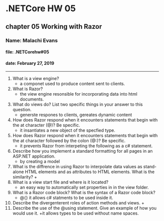 # .NETCore HW 05

## chapter 05 Working with Razor

### Name: Malachi Evans

#### file: .NETCorehw#05

#### date: February 27, 2019

------------------------------
1. What is a view engine?
    + a componet used to produce content sent to clients.
2. What is Razor?
    + the view engine resonsible for incorporating data into html documents.
3. What do views do? List two specific things in your answer to this question.
    + generste respones to clients, gereates  dynamic content
4. How does Razor respond when it encounters statements that begin with the at character (@)? Be
specific.
    + it insantiates a new object of the specfied type.
5. How does Razor respond when it encounters statements that begin with the at character followed by
the colon (@:)? Be specific.
    + it prevents Razor from interpeting the following as a c# statement.
6. Describe how you implement a standard formatting for all pages in an ASP.NET application.
    + by creating a model
7. What is the diffrence in using Razor to interpolate data values as stand-alone HTML elements and
as attributes to HTML elements. What is the similarity?
    + 
8. What is a view start file and where is it located?
    + an easy way to automatically set properties in in the view folder.
9. What is a Razor code block? What is the syntax of a Razor code block?
    + @{} it allows c# statments to be used inside it.
10. Describe the divergenterent roles of action methods and views.
    +
11. Describe the use of the @using statement. Give an example of how you would use it.
    +it allows types to be used without name spaces.